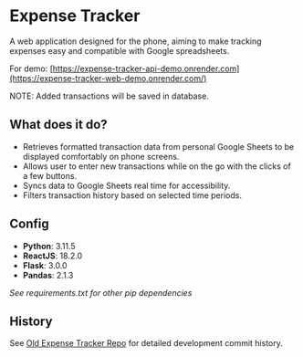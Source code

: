# Expense Tracker
A web application designed for the phone, aiming to make tracking expenses easy and compatible with Google spreadsheets.

For demo: [https://expense-tracker-api-demo.onrender.com](https://expense-tracker-web-demo.onrender.com/)

NOTE: Added transactions will be saved in database.

## What does it do?
- Retrieves formatted transaction data from personal Google Sheets to be displayed comfortably on phone screens.
- Allows user to enter new transactions while on the go with the clicks of a few buttons.
- Syncs data to Google Sheets real time for accessibility.
- Filters transaction history based on selected time periods.

## Config
- **Python**: 3.11.5
- **ReactJS**: 18.2.0
- **Flask**: 3.0.0
- **Pandas**: 2.1.3
  
*See requirements.txt for other pip dependencies*

## History
See [Old Expense Tracker Repo](https://github.com/Kevin-Wei-KW/ExpenseTracker) for detailed development commit history.
